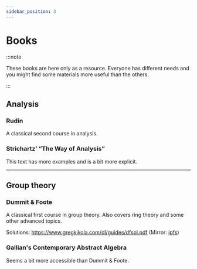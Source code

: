 ```yaml
---
sidebar_position: 3
---
```


# Books

:::note

These books are here only as a resource.
Everyone has different needs and you might
find some materials more useful than the others.

:::

## Analysis

### Rudin

A classical second course in analysis.

### Strichartz’ “The Way of Analysis”

This text has more examples and is a bit more explicit.

---
## Group theory

### Dummit & Foote

A classical first course in group theory.
Also covers ring theory and some other advanced topics.

Solutions: https://www.gregkikola.com/dl/guides/dfsol.pdf
(Mirror: [ipfs](https://ipfs.io/ipfs/QmZsxPB7epjYrufEkiqUeVSP9hqQ8enTq4zPCq3c36dPrN/dfsol.pdf))

### Gallian's Contemporary Abstract Algebra

Seems a bit more accessible than Dummit & Foote.
